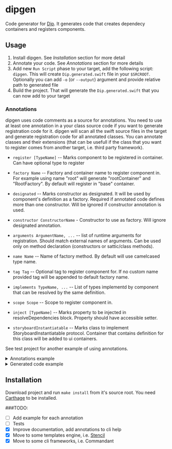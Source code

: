 # dipgen
Code generator for [Dip](https://github.com/AliSoftware/Dip). It generates code that creates dependecy containers and registers components.

## Usage
1. Install dipgen. See *Installation* section for more detail
2. Annotate your code. See *Annotations* section for more details
3. Add new `Run Script` phase to your target, add the following script: `dipgen`. This will create `Dip.generated.swift` file in your `$SRCROOT`. Optionally you can add `-o` (or `--output`) argument and provide relative path to generated file
4. Build the project. That will generate the `Dip.generated.swift` that you can now add to your target


### Annotations
dipgen uses code comments as a source for annotations. You need to use at least one annotation in a your class source code if you want to generate registration code for it. dipgen will scan all the swift source files in the target and generate registration code for all annotated classes. You can annotate classes and their extensions (that can be usefull if the class that you want to register comes from another target, i.e. third party framework).

- `register [TypeName]` -- Marks component to be registered in container. Can have optional type to register

- `factory Name` -- Factory and container name to register component in. For example using name "root" will generate "rootContainer" and "RootFactory". By default will register in "base" container.

- `designated` -- Marks constructor as designated. It will be used by component's definition as a factory. Required if annotated code defines more than one constructor. Will be ignored if constructor annotation is used.

- `constructor ConstructorName` - Constructor to use as factory. Will ignore designated annotation.

- `arguments ArgumentName, ...` -- list of runtime arguments for registration. Should match external names of arguments. Can be used only on method declaration (constructors or sattic/class methods).

- `name Name` -- Name of factory method. By default will use camelcased type name.

- `tag Tag` -- Optional tag to register component for. If no custom name provided tag will be appended to default factory name.

- `implements TypeName, ...` -- List of types implementd by component that can be resolved by the same definition.

- `scope Scope` -- Scope to register component in.

- `inject [TypeName]` -- Marks property to be injected in resolveDependencies block. Property should have accessible setter.

- `storyboardInstantiatable` -- Marks class to implement StoryboardInstantiatable protocol. Container that contains definition for this class will be added to ui containers.

See test project for another example of using annotations.

<details>
<summary>Annotations example</summary>

```swift
import UIKit

/**
 @dip.storyboardInstantiatable
 @dip.constructor init
 */
class ListViewController: UIViewController {}

/**
 Some Real docs
 */
/**
 @dip.register ListWireframe
 @dip.name listWireframe
 @dip.scope Unique
 @dip.factory listModule
 @dip.tag some tag
 @dip.implements SomeProtocol
 */
class ListWireframe: SomeProtocol {
    
    /**
     @dip.inject AddWireframe
     @dip.tag tag
     */
    var addWireframe: AddWireframe
    
    /**@dip.inject*/
    var listPresenter: ListPresenter?
    
    /**@dip.inject*/var rootWireframe: RootWireframe
    
    init(rootWireframe: RootWireframe, addWireframe: AddWireframe) {
        self.rootWireframe = rootWireframe
        self.addWireframe = addWireframe
    }

    /**
     Designated initializer.
     */
    /**@dip.designated*/
    init(rootWireframe: RootWireframe, addWireframe: AddWireframe, listPresenter: ListPresenter) {
        self.rootWireframe = rootWireframe
        self.addWireframe = addWireframe
        self.listPresenter = listPresenter
    }
    
}
```
</details>
<details>
<summary>Generated code example</summary>

Dip.base.swift

```swift
import UIKit
import DipUI

extension ListViewController: StoryboardInstantiatable {}

let baseContainer = DependencyContainer { container in 
	unowned let container = container
	DependencyContainer.uiContainers.append(container)

	container.register(.Shared, factory: ListViewController.init)
}

class BaseFactory {

	private let container: DependencyContainer
	
	init(container: DependencyContainer = baseContainer) {
		self.container = container
	}

	func listViewController() -> ListViewController {
		return try! container.resolve()
	}
}

```

Dip.listModule.swift

```swift
import Dip

let listModuleContainer = DependencyContainer { container in 
	unowned let container = container

	let listWireframe = container.register(.Unique, type: ListWireframe.self, tag: "some tag", factory: ListWireframe.init(rootWireframe:addWireframe:listPresenter:))
		.implements(SomeProtocol.self)
		.resolvingProperties { container, resolved in 
			resolved.addWireframe = try container.resolve(tag: "tag") as AddWireframe
			resolved.listPresenter = try container.resolve()
			resolved.rootWireframe = try container.resolve()
		}
}

class ListModuleFactory {

	private let container: DependencyContainer

	init(container: DependencyContainer = listModuleContainer) {
		self.container = container
	}

	func listWireframeSomeTag() -> ListWireframe {
		return try! container.resolve(tag: "some tag")
	}

}

```

Dip.generated.swift

```swift
extension DependencyContainer {

	static func configureAll() {
		_ = baseContainer
		_ = listModule
	}

	static func bootstrapAll() throws {
		try baseContainer.bootstrap()
		try listModule.bootstrap()
	}

}
```
</details>

## Installation

Download project and run `make install` from it's source root. You need [Carthage](https://github.com/Carthage/Carthage) to be installed.


###TODO:

- [ ] Add example for each annotation
- [ ] Tests
- [x] Improve documentation, add annotations to cli help
- [x] Move to some templates engine, i.e. [Stencil](https://github.com/kylef/Stencil)
- [x] Move to some cli frameworks, i.e. Commandant
